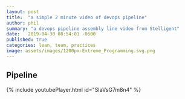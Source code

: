 ```yaml
---
layout: post
title:  "a simple 2 minute video of devops pipeline"
author: phil
summary: "a devops pipeline assembly line video from Stelligent"
date:   2019-04-30 08:54:01 -0600
published: true
categories: lean, team, practices
image: assets/images/1200px-Extreme_Programming.svg.png
---
```

## Pipeline
 

{% include youtubePlayer.html id="SIaVsG7m8n4" %}

